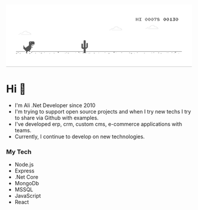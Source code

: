 ![](https://raw.githubusercontent.com/alimertcakar/alimertcakar/master/dino.gif)


# Hi :metal:

- I'm Ali .Net Developer since 2010
- I'm trying to support open source projects and when I try new techs I try to share via Github with examples.
- I've developed erp, crm, custom cms, e-commerce applications with teams.
- Currently, I continue to develop on new technologies.


### My Tech
* Node.js
* Express 
* .Net Core 
* MongoDb
* MSSQL
* JavaScript
* React









